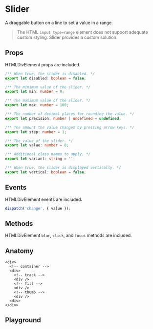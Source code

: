 <script>
    import Playground from './SliderPlayground.svelte';
</script>

# Slider

A draggable button on a line to set a value in a range.

> The HTML `input type=range` element does not support adequate custom styling. Slider provides a custom solution.

## Props

HTMLDivElement props are included.

```ts
/** When true, the slider is disabled. */
export let disabled: boolean = false;

/** The minimum value of the slider. */
export let min: number = 0;

/** The maximum value of the slider. */
export let max: number = 100;

/** The number of decimal places for rounding the value. */
export let precision: number | undefined = undefined;

/** The amount the value changes by pressing arrow keys. */
export let step: number = 1;

/** The value of the slider. */
export let value: number = 0;

/** Additional class names to apply. */
export let variant: string = '';

/** When true, the slider is displayed vertically. */
export let vertical: boolean = false;
```

## Events

HTMLDivElement events are included.

```ts
dispatch('change', { value });
```

## Methods

HTMLDivElement `blur`, `click`, and `focus` methods are included.

## Anatomy

```svelte
<div>
  <!-- container -->
  <div>
    <!-- track -->
    <div />
    <!-- fill -->
    <div />
    <!-- thumb -->
    <div />
  <div>
</div>
```

## Playground

<Playground />
